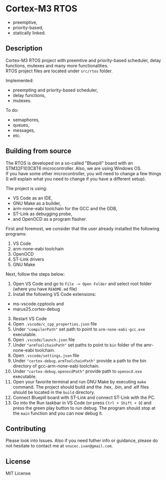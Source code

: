# Cortex-M3 RTOS
- preemptive, 
- priority-based, 
- statically linked.

## Description
Cortex-M3 RTOS project with preemtive and priority-based scheduler, delay functions, mutexes and many more functionalities.  
RTOS project files are located under `src/rtos` folder.
  
Implemented:
- preempting and priority-based scheduler, 
- delay functions, 
- mutexes.
  
To do:
- semaphores,
- queues,
- messages, 
- etc.
  
## Building from source
The RTOS is developed on a so-called "Bluepill" board with an STM32F103C8T6 microcontroller. Also, we are using Windows OS.   
If you have some other microcontroller, you will need to change a few things (I will explain what you need to change if you have a different setup). 
  
The project is using:
- VS Code as an IDE, 
- GNU Make as a builder,
- arm-none-eabi toolchain for the GCC and the GDB, 
- ST-Link as debugging probe, 
- and OpenOCD as a program flasher.   
  
First and foremost, we consider that the user already installed the following programs:  
1. VS Code
2. arm-none-eabi toolchain
3. OpenOCD
4. ST-Link drivers
5. GNU Make  
  
Next, follow the steps below:
1. Open VS Code and go to `File -> Open Folder` and select root folder (where you have `README.md` file)
2. Install the following VS Code extensions:
 - ms-vscode.cpptools and
 - marus25.cortex-debug
3. Restart VS Code
4. Open `.vscode/c_cpp_properties.json` file
5. Under `"compilerPath"` set path to point to `arm-none-eabi-gcc.exe` executable.
6. Open `.vscode/launch.json` file
7. Under `"armToolchainPath"` set paths to point to `bin` folder of the amr-none-eabi toolchain.
8. Open `.vscode/settings.json` file
9. Under `"cortex-debug.armToolchainPath"` provide a path to the bin directory of gcc-arm-none-eabi toolchain.
10. Under `"cortex-debug.openocdPath"` provide path to `openocd.exe` executable.
11. Open your favorite terminal and run GNU Make by executing `make` command. The project should build and the .hex, .bin, and .elf files should be located in the `build` directory.
12. Connect Bluepill board with ST-Link and connect ST-Link with the PC.
13. Go into the Run taskbar in VS Code (or press `Ctrl + Shift + D`) and press the green play button to run debug. The program should stop at the `main` function and you can now debug it.

## Contributing
Please look into Issues. Also if you need futher info or guidance, please do not hesitate to contact me at `vnucec.ivan@gmail.com`.

## License
MIT License
